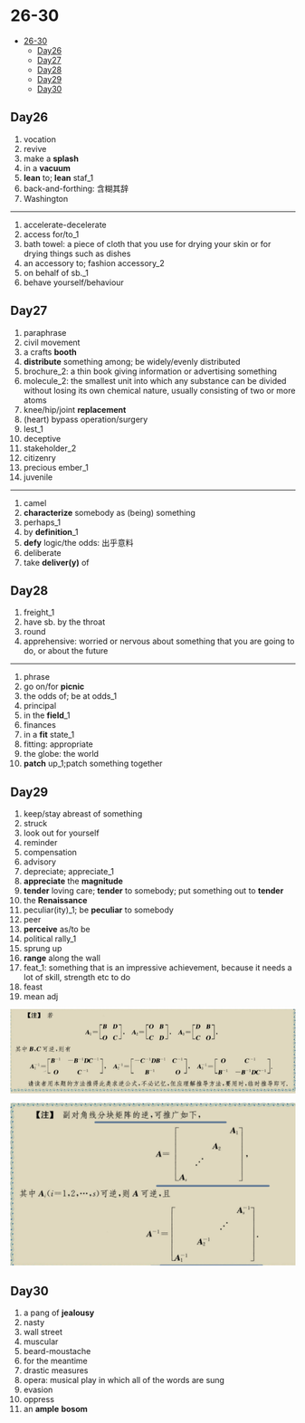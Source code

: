 # 26-30

- [26-30](#26-30)
  - [Day26](#day26)
  - [Day27](#day27)
  - [Day28](#day28)
  - [Day29](#day29)
  - [Day30](#day30)

## Day26

1. vocation
2. revive
3. make a **splash**
4. in a **vacuum**
5. **lean** to; **lean** staf_1
6. back-and-forthing: 含糊其辞
7. Washington

---

1. accelerate-decelerate
2. access for/to_1
3. bath towel: a piece of cloth that you use for drying your skin or for drying things such as dishes
4. an accessory to; fashion accessory_2
5. on behalf of sb._1
6. behave yourself/behaviour

## Day27

1. paraphrase
2. civil movement
3. a crafts **booth**
4. **distribute** something among; be widely/evenly distributed
5. brochure_2: a thin book giving information or advertising something
6. molecule_2: the smallest unit into which any substance can be divided without losing its own chemical nature, usually consisting of two or more atoms
7. knee/hip/joint **replacement**
8. (heart) bypass operation/surgery
9. lest_1
10. deceptive
11. stakeholder_2
12. citizenry
13. precious ember_1
14. juvenile

---

1. camel
2. **characterize** somebody as (being) something
3. perhaps_1
4. by **definition**_1
5. **defy** logic/the odds: 出乎意料
6. deliberate
7. take **deliver(y)** of

## Day28

1. freight_1
2. have sb. by the throat
3. round
4. apprehensive: worried or nervous about something that you are going to do, or about the future

---

1. phrase
2. go on/for **picnic**
3. the odds of; be at odds_1
4. principal
5. in the **field**_1
6. finances
7. in a **fit** state_1
8. fitting: appropriate
9. the globe: the world
10. **patch** up_1;patch something together

## Day29

1. keep/stay abreast of something
2. struck
3. look out for yourself
4. reminder
5. compensation
6. advisory
7. depreciate; appreciate_1
8. **appreciate** the **magnitude**
9. **tender** loving care; **tender** to somebody; put something out to **tender**
10. the **Renaissance**
11. peculiar(ity)_1; be **peculiar** to somebody
12. peer
13. **perceive** as/to be
14. political rally_1
15. sprung up
16. **range** along the wall
17. feat_1: something that is an impressive achievement, because it needs a lot of skill, strength etc to do
18. feast
19. mean adj

![20220524215405](https://raw.githubusercontent.com/Logible/Image/main/note_image/20220524215405.png)

![20220524215411](https://raw.githubusercontent.com/Logible/Image/main/note_image/20220524215411.png)

## Day30

1. a pang of **jealousy**
2. nasty
3. wall street
4. muscular
5. beard-moustache
6. for the meantime
7. drastic measures
8. opera: musical play in which all of the words are sung
9. evasion
10. oppress
11. an **ample** **bosom**
